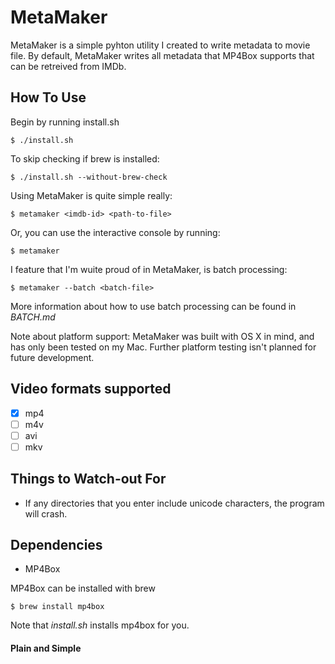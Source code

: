 # MetaMaker
MetaMaker is a simple pyhton utility I created to write metadata to movie file. By default, MetaMaker writes all metadata that MP4Box supports that can be retreived from IMDb.

## How To Use
Begin by running install.sh

	$ ./install.sh

To skip checking if brew is installed:

	$ ./install.sh --without-brew-check

Using MetaMaker is quite simple really:

	$ metamaker <imdb-id> <path-to-file>

Or, you can use the interactive console by running:

	$ metamaker

I feature that I'm wuite proud of in MetaMaker, is batch processing:

	$ metamaker --batch <batch-file>

More information about how to use batch processing can be found in *BATCH.md*

Note about platform support: MetaMaker was built with OS X in mind, and has only been tested on my Mac. Further platform testing isn't planned for future development.

## Video formats supported
- [x] mp4
- [ ] m4v
- [ ] avi
- [ ] mkv

## Things to Watch-out For
* If any directories that you enter include unicode characters, the program will crash.

## Dependencies
* MP4Box

MP4Box can be installed with brew

	$ brew install mp4box

Note that *install.sh* installs mp4box for you.

#### Plain and Simple
